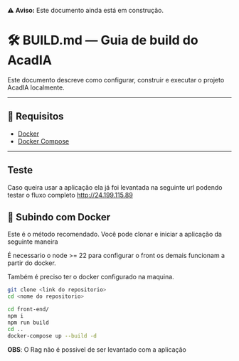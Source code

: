 ⚠️ **Aviso:** Este documento ainda está em construção.

# 🛠️ BUILD.md — Guia de build do AcadIA

Este documento descreve como configurar, construir e executar o projeto AcadIA localmente.

---

## 🧰 Requisitos

- [Docker](https://www.docker.com/)
- [Docker Compose](https://docs.docker.com/compose/)

---

## Teste

Caso queira usar a aplicação ela já foi levantada na seguinte url podendo testar o fluxo completo http://24.199.115.89

## 🚀 Subindo com Docker

Este é o método recomendado.
Você pode clonar e iniciar a aplicação da seguinte maneira

É necessario o node >= 22 para configurar o front os demais funcionam a partir do docker.

Também é preciso ter o docker configurado na maquina.

```bash
git clone <link do repositorio>
cd <nome do repositorio>

cd front-end/
npm i
npm run build
cd ..
docker-compose up --build -d
```

**OBS**: O Rag não é possivel de ser levantado com a aplicação
